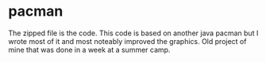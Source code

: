 # pacman
The zipped file is the code.
This code is based on another java pacman but I wrote most of it and most noteably improved the graphics. Old project of mine that was done in a week at a summer camp.
